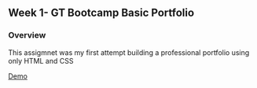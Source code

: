 ## Week 1- GT Bootcamp Basic Portfolio 

### Overview 
This assigmnet was my first attempt building a professional portfolio using only HTML and CSS

[Demo](https://dleiva345.github.io/Basic-Portfolio/)


